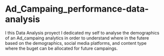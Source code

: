 # Ad_Campaing_performance-data-analysis
I this Data Analysis proyect I dedicated my self to analyse  the demographics of an Ad_campaing analytics in order to understand where in the futere based on the demographics, social media platforms, and content type where the buget can be allocated for future campaings.
